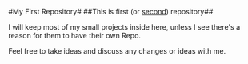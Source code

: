 #My First Repository#
##This is first (or [second](https://github.com/Chinoman10/Livestreamer-Assist)) repository##

I will keep most of my small projects inside here, unless I see there's a reason for them to have their own Repo.

Feel free to take ideas and discuss any changes or ideas with me.